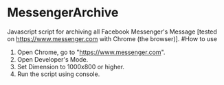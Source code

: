 # MessengerArchive
Javascript script for archiving all Facebook Messenger's Message [tested on https://www.messenger.com with Chrome (the browser)].
#How to use
1. Open Chrome, go to "https://www.messenger.com".
2. Open Developer's Mode.
3. Set Dimension to 1000x800 or higher.
4. Run the script using console.
